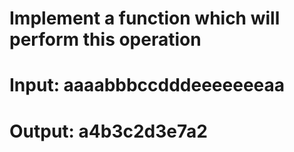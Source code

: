 # Implement a function which will perform this operation

# Input: aaaabbbccdddeeeeeeeaa
# Output: a4b3c2d3e7a2  
